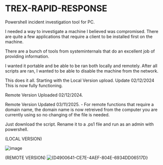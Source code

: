 # TREX-RAPID-RESPONSE

Powershell incident investigation tool for PC.

I needed a way to investigate a machine I believed was compromised.  There are quite a few applications that require a client to be installed first on the machine.  

There are a bunch of tools from systeminternals that do an excellent job of providing information.  

I wanted it portable and be able to be ran both locally and remotely.  After all scripts are ran, I wanted to be able to disable the machine from the network.

This does it all.  Starting with the Local Version upload.  Update 02/12/2024 This is now fully functioning.

Remote Version Uploaded 02/12/2024.  

Remote Version Updated 03/11/2025. - For remote functions that require a domain name, the domain name is now retreived from the computer you are currently using so no changing of the file is needed.

Just download the script.  Rename it to a .ps1 file and run as an admin with powershell.


  (LOCAL VERSION)

  
![image](https://github.com/SHIFTYProjects/TREX-RAPID-RESPONSE/assets/115837132/bbac4fe9-1788-4e25-ab5d-a8de4b875a1b)


(REMOTE VERSION)
![{D4900641-CE7E-4AEF-804E-6934DD06517D}](https://github.com/user-attachments/assets/492a293b-81ee-4ecc-808d-e8524982748e)




